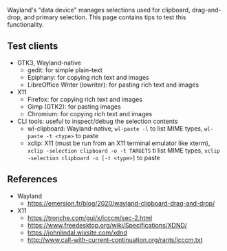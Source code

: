 Wayland's "data device" manages selections used for clipboard, drag-and-drop, and primary selection. This page contains tips to test this functionality.

## Test clients

* GTK3, Wayland-native
  * gedit: for simple plain-text
  * Epiphany: for copying rich text and images
  * LibreOffice Writer (lowriter): for pasting rich text and images
* X11
  * Firefox: for copying rich text and images
  * Gimp (GTK2): for pasting images
  * Chromium: for copying rich text and images
* CLI tools: useful to inspect/debug the selection contents
  * wl-clipboard: Wayland-native, `wl-paste -l` to list MIME types, `wl-paste -t <type>` to paste
  * xclip: X11 (must be run from an X11 terminal emulator like xterm), `xclip -selection clipboard -o -t TARGETS` ti list MIME types, `xclip -selection clipboard -o [-t <type>]` to paste

## References

* Wayland
  * https://emersion.fr/blog/2020/wayland-clipboard-drag-and-drop/
* X11
  * https://tronche.com/gui/x/icccm/sec-2.html
  * https://www.freedesktop.org/wiki/Specifications/XDND/
  * https://johnlindal.wixsite.com/xdnd
  * http://www.call-with-current-continuation.org/rants/icccm.txt